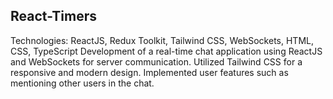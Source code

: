 ## React-Timers

Technologies: ReactJS, Redux Toolkit, Tailwind CSS, WebSockets, HTML, CSS, TypeScript
Development of a real-time chat application using ReactJS and WebSockets for server communication.
Utilized Tailwind CSS for a responsive and modern design.
Implemented user features such as mentioning other users in the chat.

